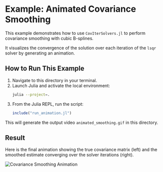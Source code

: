 # Example: Animated Covariance Smoothing

This example demonstrates how to use `CovIterSolvers.jl` to perform covariance smoothing with cubic B-splines.

It visualizes the convergence of the solution over each iteration of the `lsqr` solver by generating an animation.

## How to Run This Example

1.  Navigate to this directory in your terminal.
2.  Launch Julia and activate the local environment:
    ```sh
    julia --project=.
    ```
3.  From the Julia REPL, run the script:
    ```julia
    include("run_animation.jl")
    ```
This will generate the output video `animated_smoothing.gif` in this directory.

## Result

Here is the final animation showing the true covariance matrix (left) and the smoothed estimate converging over the solver iterations (right).

![Covariance Smoothing Animation](animated_smoothing.gif)